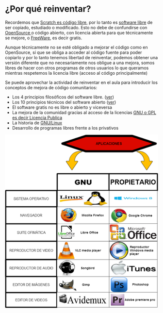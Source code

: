 
# ¿Por qué reinventar?

Recordemos que [Scratch es código libre,](https://es.wikipedia.org/wiki/Scratch_(lenguaje_de_programaci%C3%B3n)) por lo tanto es [software libre](https://es.wikipedia.org/wiki/Software_libre) de ser copiado, estudiado o modificado. Esto no debe de confundirse con [OpenSource ](https://es.wikipedia.org/wiki/C%C3%B3digo_abierto)o código abierto, con licencia abierta para que técnicamente se mejore, o [FreeWare](https://es.wikipedia.org/wiki/Freeware), es decir gratis.

Aunque técnicamente no se esté obligado a mejorar el código como en OpenSource, sí que se obliga a acceder al código fuente para poder copiarlo y por lo tanto tenemos libertad de reinventar, podemos obtener una versión diferente que no necesariamente nos obligue a una mejora, somos libres de hacer con otros programas de otros usuarios lo que queramos mientras respetemos la licencia libre (acceso al código principalmente)

Se puede aprovechar la actividad de reinventar en el aula para introducir los conceptos de mejora de código comunitarios:

- Los 4 principios filosóficos del software libre. ([ver](https://es.wikipedia.org/wiki/Software_libre_y_de_c%C3%B3digo_abierto)) 
- Los 10 principios técnicos del software abierto ([ver](https://es.wikipedia.org/wiki/Software_libre_y_de_c%C3%B3digo_abierto))
- El software gratis no es libre o abierto y viceversa
- La mejora de la comunidad gracias al acceso de la licencias [GNU o GPL es decir Licencia Publica](https://es.wikipedia.org/wiki/GNU_General_Public_License)
- La historia de [GNU/Linux](https://es.wikipedia.org/wiki/GNU/Linux)
- Desarrollo de programas libres frente a los privativos

![](/img/rspeghc3a8rogoec3b2hc3a8o.png)

